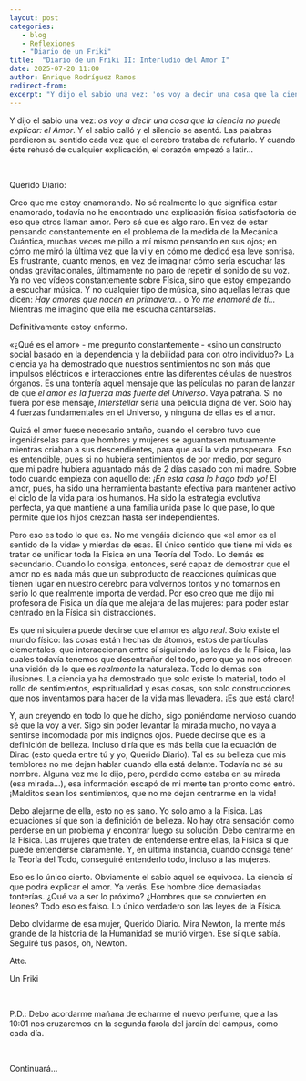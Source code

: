 ```yaml
---
layout: post
categories: 
   - blog 
   - Reflexiones 
   - "Diario de un Friki"
title:  "Diario de un Friki II: Interludio del Amor I"
date: 2025-07-20 11:00
author: Enrique Rodríguez Ramos
redirect-from:
excerpt: "Y dijo el sabio una vez: 'os voy a decir una cosa que la ciencia no puede explicar: el Amor'. Y el sabio calló y el silencio se asentó. Las palabras perdieron su sentido cada vez que el cerebro trataba de refutarlo. Y cuando éste rehusó de cualquier explicación, el corazón empezó a latir…"
---
```


<section class="blog">

<p class="clearfix">
   Y dijo el sabio una vez: <i>os voy a decir una cosa que la ciencia no puede explicar: el Amor</i>. Y el sabio calló y el silencio se asentó. Las palabras perdieron su sentido cada vez que el cerebro trataba de refutarlo. Y cuando éste rehusó de cualquier explicación, el corazón empezó a latir…
</p>

<br>

<p>
Querido Diario:
</p>

<p>
Creo que me estoy enamorando. No sé realmente lo que significa estar enamorado, todavía no he encontrado una explicación física satisfactoria de eso que otros llaman amor. Pero sé que es algo raro. En vez de estar pensando constantemente en el problema de la medida de la Mecánica Cuántica, muchas veces me pillo a mí mismo pensando en sus ojos; en cómo me miró la última vez que la vi y en cómo me dedicó esa leve sonrisa. Es frustrante, cuanto menos, en vez de imaginar cómo sería escuchar las ondas gravitacionales, últimamente no paro de repetir el sonido de su voz. Ya no veo vídeos constantemente sobre Física, sino que estoy empezando a escuchar música. Y no cualquier tipo de música, sino aquellas letras que dicen: <i>Hay amores que nacen en primavera…</i>  o  <i>Yo me enamoré de ti…</i> Mientras me imagino que ella me escucha cantárselas. 
</p>

<p>
Definitivamente estoy enfermo.
</p>

<p>
«¿Qué es el amor» - me pregunto constantemente - «sino un constructo social basado en la dependencia y la debilidad para con otro individuo?» La ciencia ya ha demostrado que nuestros sentimientos no son más que impulsos eléctricos e interacciones entre las diferentes células de nuestros órganos. Es una tontería aquel mensaje que las películas no paran de lanzar de que <i>el amor es la fuerza más fuerte del Universo</i>. Vaya patraña. Si no fuera por ese mensaje, <i>Interstellar</i> sería una película digna de ver. Solo hay 4 fuerzas fundamentales en el Universo, y ninguna de ellas es el amor. 
</p>

<p>
Quizá el amor fuese necesario antaño, cuando el cerebro tuvo que ingeniárselas para que hombres y mujeres se aguantasen mutuamente mientras criaban a sus descendientes, para que así la vida prosperara. Eso es entendible, pues si no hubiera sentimientos de por medio, por seguro que mi padre hubiera aguantado más de 2 días casado con mi madre. Sobre todo cuando empieza con aquello de: <i>¡En esta casa lo hago todo yo!</i> El amor, pues, ha sido una herramienta bastante efectiva para mantener activo el ciclo de la vida para los humanos. Ha sido la estrategia evolutiva perfecta, ya que mantiene a una familia unida pase lo que pase, lo que permite que los hijos crezcan hasta ser independientes.
</p>

<p>
Pero eso es todo lo que es. No me vengáis diciendo que «el amor es el sentido de la vida» y mierdas de esas. El único sentido que tiene mi vida es tratar de unificar toda la Física en una Teoría del Todo. Lo demás es secundario. Cuando lo consiga, entonces, seré capaz de demostrar que el amor no es nada más que un subproducto de reacciones químicas que tienen lugar en nuestro cerebro para volvernos tontos y no tomarnos en serio lo que realmente importa de verdad. Por eso creo que me dijo mi profesora de Física un día que me alejara de las mujeres: para poder estar centrado en la Física sin distracciones.
</p>

<p>
Es que ni siquiera puede decirse que el amor es algo <i>real</i>. Solo existe el mundo físico: las cosas están hechas de átomos, estos de partículas elementales, que interaccionan entre sí siguiendo las leyes de la Física, las cuales todavía tenemos que desentrañar del todo, pero que ya nos ofrecen una visión de lo que es <i>realmente</i> la naturaleza. Todo lo demás son ilusiones. La ciencia ya ha demostrado que solo existe lo material, todo el rollo de sentimientos, espiritualidad y esas cosas, son solo construcciones que nos inventamos para hacer de la vida más llevadera. ¡Es que está claro!
</p>

<p>
Y, aun creyendo en todo lo que he dicho, sigo poniéndome nervioso cuando sé que la voy a ver. Sigo sin poder levantar la mirada mucho, no vaya a sentirse incomodada por mis indignos ojos. Puede decirse que es la definición de belleza. Incluso diría que es más bella que la ecuación de Dirac (esto queda entre tú y yo, Querido Diario). Tal es su belleza que mis temblores no me dejan hablar cuando ella está delante. Todavía no sé su nombre. Alguna vez me lo dijo, pero, perdido como estaba en su mirada (esa mirada…), esa información escapó de mi mente tan pronto como entró. ¡Malditos sean los sentimientos, que no me dejan centrarme en la vida!
</p>

<p>
Debo alejarme de ella, esto no es sano. Yo solo amo a la Física. Las ecuaciones sí que son la definición de belleza. No hay otra sensación como perderse en un problema y encontrar luego su solución. Debo centrarme en la Física. Las mujeres que traten de entenderse entre ellas, la Física sí que puede entenderse claramente. Y, en última instancia, cuando consiga tener la Teoría del Todo, conseguiré entenderlo todo, incluso a las mujeres.
</p>

<p>
Eso es lo único cierto. Obviamente el sabio aquel se equivoca. La ciencia sí que podrá explicar el amor. Ya verás. Ese hombre dice demasiadas tonterías. ¿Qué va a ser lo próximo? ¿Hombres que se convierten en leones? Todo eso es falso. Lo único verdadero son las leyes de la Física.
</p>

<p>
Debo olvidarme de esa mujer, Querido Diario. Mira Newton, la mente más grande de la historia de la Humanidad se murió virgen. Ese sí que sabía. Seguiré tus pasos, oh, Newton.
</p>

<p>
Atte.
</p>

<p>
Un Friki
</p>

<br>

<p>
P.D.: Debo acordarme mañana de echarme el nuevo perfume, que a las 10:01 nos cruzaremos en la segunda farola del jardín del campus, como cada día.
</p>

<br>

<p>
Continuará…
</p>
